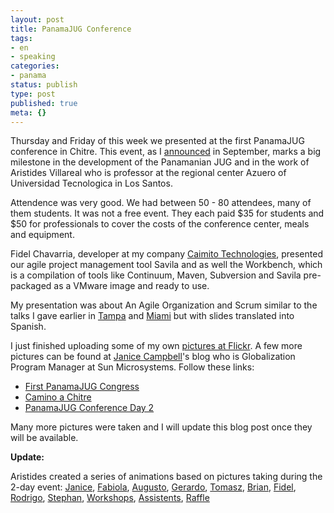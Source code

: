 ```yaml
---
layout: post
title: PanamaJUG Conference
tags:
- en
- speaking
categories:
- panama
status: publish
type: post
published: true
meta: {}
---
```

<p>Thursday and Friday of this week we presented at the first PanamaJUG conference in Chitre. This event, as I <a href="/2007/09/01/panama-jug-two-day-conference.html">announced</a> in September, marks a big milestone in the development of the Panamanian JUG and in the work of Aristides Villareal who is professor at the regional center Azuero of Universidad Tecnologica in Los Santos.</p>

<p>Attendence was very good. We had between 50 - 80 attendees, many of them students. It was not a free event. They each paid $35 for students and $50 for professionals to cover the costs of the conference center, meals and equipment.</p>

<p>Fidel Chavarria, developer at my company <a href="http://www.caimito.net">Caimito Technologies</a>, presented our agile project management tool Savila and as well the Workbench, which is a compilation of tools like Continuum, Maven, Subversion and Savila pre-packaged as a VMware image and ready to use.</p>

<p>My presentation was about An Agile Organization and Scrum similar to the talks I gave earlier in <a href="/2007/11/22/an-agile-development-organization-in-tampa-florida.html">Tampa</a> and <a href="/2007/11/22/an-agile-development-organization-in-miami-florida.html">Miami</a> but with slides translated into Spanish.</p>

<p>I just finished uploading some of my own <a href="http://www.flickr.com/photos/stephan-schwab/sets/72157603466202965/">pictures at Flickr</a>. A few more pictures can be found at <a href="http://blogs.sun.com/janicec">Janice Campbell</a>'s blog who is Globalization Program Manager at Sun Microsystems. Follow these links:</p>

<ul>
<li><a href="http://blogs.sun.com/janicec/entry/first_panamajug_congress">First PanamaJUG Congress</a></li>
<li><a href="http://blogs.sun.com/janicec/entry/camino_a_chitre">Camino a Chitre</a></li>
<li><a href="http://blogs.sun.com/janicec/entry/panamajug_conference_day_2">PanamaJUG Conference Day 2</a></li>
</ul>

<p>Many more pictures were taken and I will update this blog post once they will be available.</p>

<p><strong>Update:</strong></p>

<p>Aristides created a series of animations based on pictures taking during the 2-day event: 
<a href="http://animoto.com/play/4461dd7e05dd815bbf8a94fc39a3f3e0">Janice</a>, 
<a href="http://animoto.com/play/bdec25cc852347737ab005dce6679f77">Fabiola</a>,
<a href="http://animoto.com/play/cb5b218686427a79ddc515e925d7e8be">Augusto</a>,
<a href="http://animoto.com/play/4c222b56adfbfc09932e9268e6428492">Gerardo</a>,
<a href="http://animoto.com/play/0403b5d7457bc66ef0dde90985804954">Tomasz</a>,
<a href="http://animoto.com/play/808670d0bdddbbcd2697f315f4972d60">Brian</a>,
<a href="http://animoto.com/play/94d79f8bd12448ae1c7143f297f09fdb">Fidel</a>,
<a href="http://animoto.com/play/d8a7a7c93c803b1f6ee6a449394e6840">Rodrigo</a>,
<a href="http://animoto.com/play/55f13dcbf0fc5bf3dafa9b052c5cfe05">Stephan</a>,
<a href="http://animoto.com/play/d4063f5ddcd5747264ef2f5043897db0">Workshops</a>,
<a href="http://animoto.com/play/39cb96fb2870aa4cfc112960d1855099">Assistents</a>,
<a href="http://animoto.com/play/c1adaaf35e40c701f1e023ab97ae1c79">Raffle</a>
</p>
